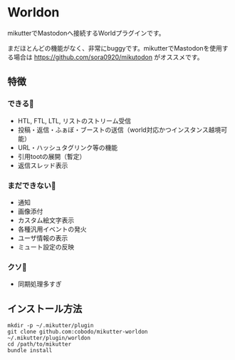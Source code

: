 # Worldon
mikutterでMastodonへ接続するWorldプラグインです。

まだほとんどの機能がなく、非常にbuggyです。mikutterでMastodonを使用する場合は https://github.com/sora0920/mikutodon がオススメです。

## 特徴
### できる🙆
- HTL, FTL, LTL, リストのストリーム受信
- 投稿・返信・ふぁぼ・ブーストの送信（world対応かつインスタンス越境可能）
- URL・ハッシュタグリンク等の機能
- 引用tootの展開（暫定）
- 返信スレッド表示

### まだできない🙅
- 通知
- 画像添付
- カスタム絵文字表示
- 各種汎用イベントの発火
- ユーザ情報の表示
- ミュート設定の反映

### クソ💩
- 同期処理多すぎ

## インストール方法
```shell-session
mkdir -p ~/.mikutter/plugin
git clone github.com:cobodo/mikutter-worldon ~/.mikutter/plugin/worldon
cd /path/to/mikutter
bundle install
```

